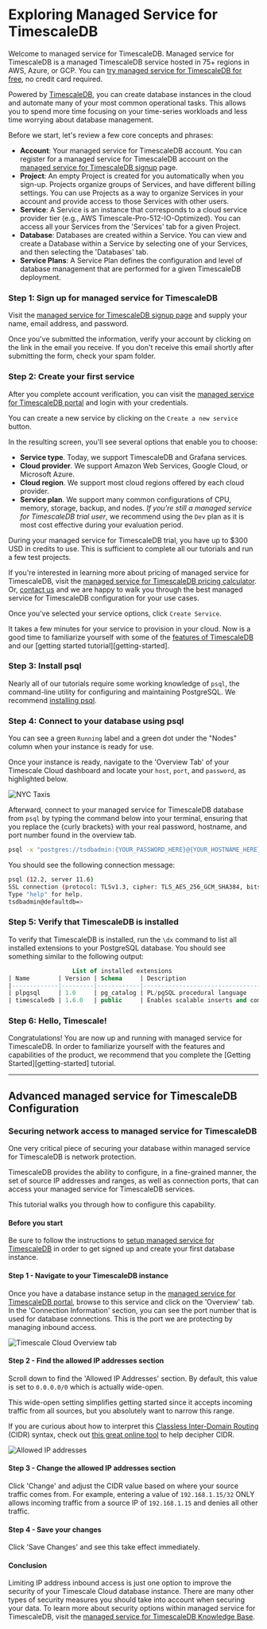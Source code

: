 # Exploring Managed Service for TimescaleDB

Welcome to managed service for TimescaleDB. Managed service for TimescaleDB is a managed TimescaleDB service hosted
in 75+ regions in AWS, Azure, or GCP. You can [try managed service for TimescaleDB for free][sign-up],
no credit card required.

Powered by [TimescaleDB][timescale-features], you can create database instances in the
cloud and automate many of your most common operational tasks. This allows you
to spend more time focusing on your time-series workloads and less time worrying
about database management.

Before we start, let's review a few core concepts and phrases:

- **Account**: Your managed service for TimescaleDB account. You can register for a managed service for TimescaleDB account on the [managed service for TimescaleDB signup][sign-up] page.
- **Project**: An empty Project is created for you automatically when you sign-up. Projects organize groups of Services, and have different billing settings. You can use Projects as a way to organize Services in your account and provide access to those Services with other users.
- **Service**: A Service is an instance that corresponds to a cloud service provider tier (e.g., AWS Timescale-Pro-512-IO-Optimized). You can access all your Services from the 'Services' tab for a given Project.
- **Database**: Databases are created within a Service. You can view and create a Database within a Service by selecting one of your Services, and then selecting the 'Databases' tab.
- **Service Plans**: A Service Plan defines the configuration and level of database management that are performed for a given TimescaleDB deployment.

### Step 1: Sign up for managed service for TimescaleDB

Visit the [managed service for TimescaleDB signup page][sign-up] and supply your name, email address, and password.

Once you've submitted the information, verify your account by clicking on the link in the
email you receive. If you don't receive this email shortly after submitting the form,
check your spam folder.

### Step 2: Create your first service

After you complete account verification, you can visit the [managed service for TimescaleDB portal][mst-portal]
and login with your credentials.

You can create a new service by clicking on the `Create a new service` button.

In the resulting screen, you'll see several options that enable you to choose:

- **Service type**. Today, we support TimescaleDB and Grafana services.
- **Cloud provider**. We support Amazon Web Services, Google Cloud, or Microsoft Azure.
- **Cloud region**. We support most cloud regions offered by each cloud provider.
- **Service plan**. We support many common configurations of CPU, memory, storage, backup, and nodes. *If you're still a managed service for TimescaleDB trial user*, we recommend using the `Dev` plan as it is most cost effective during your evaluation period.

<highlight type="tip">
During your managed service for TimescaleDB trial, you have up to $300 USD in credits to use.
This is sufficient to complete all our tutorials and run a few test projects.
</highlight>

If you're interested in learning more about pricing of managed service for TimescaleDB, visit the
[managed service for TimescaleDB pricing calculator][timescale-pricing]. Or, [contact us][contact]
and we are happy to walk you through the best managed service for TimescaleDB configuration
for your use cases.

Once you've selected your service options, click `Create Service`.

It takes a few minutes for your service to provision in your cloud. Now is
a good time to familiarize yourself with some of the [features of TimescaleDB][using-timescale]
and our [getting started tutorial][getting-started].

### Step 3: Install psql

Nearly all of our tutorials require some working knowledge of `psql`, the command-line
utility for configuring and maintaining PostgreSQL. We recommend
[installing psql][install-psql].

### Step 4: Connect to your database using psql

You can see a green `Running` label and a green dot under the "Nodes" column when
your instance is ready for use.

Once your instance is ready, navigate to the 'Overview Tab' of your Timescale
Cloud dashboard and locate your `host`, `port`, and `password`, as highlighted below.

<img class="main-content__illustration" src="https://s3.amazonaws.com/docs.timescale.com/hello-timescale/NYC_figure1_1.png" alt="NYC Taxis"/>

Afterward, connect to your managed service for TimescaleDB database from `psql`
by typing the command below into your terminal,
ensuring that you replace the {curly brackets} with your real
password, hostname, and port number found in the overview tab.

```bash
psql -x "postgres://tsdbadmin:{YOUR_PASSWORD_HERE}@{YOUR_HOSTNAME_HERE}:{YOUR_PORT_HERE}/defaultdb?sslmode=require"
```

You should see the following connection message:

```bash
psql (12.2, server 11.6)
SSL connection (protocol: TLSv1.3, cipher: TLS_AES_256_GCM_SHA384, bits: 256, compression: off)
Type "help" for help.
tsdbadmin@defaultdb=>
```

### Step 5: Verify that TimescaleDB is installed

To verify that TimescaleDB is installed, run the `\dx` command
to list all installed extensions to your PostgreSQL database.
You should see something similar to the following output:

```sql
                  List of installed extensions
| Name        | Version | Schema     | Description                                  |
|-------------|---------|------------|----------------------------------------------|
| plpgsql     | 1.0     | pg_catalog | PL/pgSQL procedural language                 |
| timescaledb | 1.6.0   | public     | Enables scalable inserts and complex queries |
```

### Step 6: Hello, Timescale!

Congratulations! You are now up and running with managed service for TimescaleDB. In order to
familiarize yourself with the features and capabilities of the product, we
recommend that you complete the [Getting Started][getting-started] tutorial.

---

## Advanced managed service for TimescaleDB Configuration

### Securing network access to managed service for TimescaleDB

One very critical piece of securing your database within managed service for TimescaleDB is network protection.

TimescaleDB provides the ability to configure, in a fine-grained manner, the
set of source IP addresses and ranges, as well as connection ports, that can
access your managed service for TimescaleDB services.

This tutorial walks you through how to configure this capability.

#### Before you start

Be sure to follow the instructions to [setup managed service for TimescaleDB][mst-install] in order to
get signed up and create your first database instance.

#### Step 1 - Navigate to your TimescaleDB instance

Once you have a database instance setup in the [managed service for TimescaleDB portal][mst-portal],
browse to this service and click on the 'Overview' tab. In the 'Connection Information'
section, you can see the port number that is used for database connections. This is
the port we are protecting by managing inbound access.

<img class="main-content__illustration" src="https://assets.iobeam.com/images/docs/screenshots-for-securing-timescale-cloud/overview-tab.png" alt="Timescale Cloud Overview tab"/>

#### Step 2 - Find the allowed IP addresses section

Scroll down to find the 'Allowed IP Addresses' section. By default, this value is set to
`0.0.0.0/0` which is actually wide-open.

<highlight type="warning">
 This wide-open setting simplifies getting started since it accepts incoming
 traffic from all sources, but you absolutely want to narrow this range.
</highlight>

If you are curious about how to interpret this [Classless Inter-Domain Routing][cidr-wiki] (CIDR) syntax,
check out [this great online tool][cidr-tool] to help decipher CIDR.

<img class="main-content__illustration" src="https://assets.iobeam.com/images/docs/screenshots-for-securing-timescale-cloud/allowed-ip.png" alt="Allowed IP addresses"/>

#### Step 3 - Change the allowed IP addresses section

Click 'Change' and adjust the CIDR value based on where your source traffic comes from.
For example, entering a value of `192.168.1.15/32` ONLY allows incoming traffic from a
source IP of `192.168.1.15` and denies all other traffic.

#### Step 4 - Save your changes
Click 'Save Changes' and see this take effect immediately.

#### Conclusion
Limiting IP address inbound access is just one option to improve the security of your Timescale
Cloud database instance. There are many other types of security measures you should take into
account when securing your data. To learn more about security options within managed service for TimescaleDB,
visit the [managed service for TimescaleDB Knowledge Base][mst-kb].


[mst-install]: /install/latest/installation-mst/
[cidr-wiki]: https://en.wikipedia.org/wiki/Classless_Inter-Domain_Routing
[cidr-tool]: http://www.subnet-calculator.com/cidr.php
[mst-kb]: https://kb.timescale.cloud/en/collections/1600092-security
[mst-portal]: https://portal.managed.timescale.com
[sign-up]: https://www.timescale.com/cloud-signup
[timescale-features]: https://www.timescale.com/products
[timescale-pricing]: https://www.timescale.com/products#cloud-pricing
[contact]: https://www.timescale.com/contact
[using-timescale]: /overview/core-concepts/
[hello-timescale]: /tutorials/tutorial-hello-timescale
[install-psql]: /timescaledb/:currentVersion:/how-to-guides/connecting/psql/
